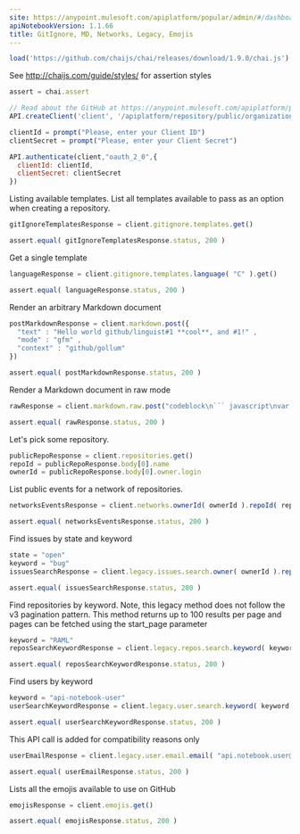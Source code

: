 ```yaml
---
site: https://anypoint.mulesoft.com/apiplatform/popular/admin/#/dashboard/apis/7782/versions/7918/portal/pages/6522/preview
apiNotebookVersion: 1.1.66
title: GitIgnore, MD, Networks, Legacy, Emojis
---
```


```javascript
load('https://github.com/chaijs/chai/releases/download/1.9.0/chai.js')
```

See http://chaijs.com/guide/styles/ for assertion styles

```javascript
assert = chai.assert
```

```javascript
// Read about the GitHub at https://anypoint.mulesoft.com/apiplatform/popular/admin/#/dashboard/apis/7782/versions/7918/contracts
API.createClient('client', '/apiplatform/repository/public/organizations/30/apis/7782/versions/7918/definition');
```

```javascript
clientId = prompt("Please, enter your Client ID")
clientSecret = prompt("Please, enter your Client Secret")
```

```javascript
API.authenticate(client,"oauth_2_0",{
  clientId: clientId,
  clientSecret: clientSecret
})
```

Listing available templates.
List all templates available to pass as an option when creating a repository.

```javascript
gitIgnoreTemplatesResponse = client.gitignore.templates.get()
```

```javascript
assert.equal( gitIgnoreTemplatesResponse.status, 200 )
```

Get a single template

```javascript
languageResponse = client.gitignore.templates.language( "C" ).get()
```

```javascript
assert.equal( languageResponse.status, 200 )
```

Render an arbitrary Markdown document

```javascript
postMarkdownResponse = client.markdown.post({
  "text" : "Hello world github/linguist#1 **cool**, and #1!" ,
  "mode" : "gfm" ,
  "context" : "github/gollum"
})
```

```javascript
assert.equal( postMarkdownResponse.status, 200 )
```

Render a Markdown document in raw mode

```javascript
rawResponse = client.markdown.raw.post("codeblock\n``` javascript\nvar a = 10\n```",{headers:{"Content-Type":"text/plain"}})
```

```javascript
assert.equal( rawResponse.status, 200 )
```

Let's pick some repository.

```javascript
publicRepoResponse = client.repositories.get()
repoId = publicRepoResponse.body[0].name
ownerId = publicRepoResponse.body[0].owner.login
```

List public events for a network of repositories.

```javascript
networksEventsResponse = client.networks.ownerId( ownerId ).repoId( repoId ).events.get()
```

```javascript
assert.equal( networksEventsResponse.status, 200 )
```

Find issues by state and keyword

```javascript
state = "open"
keyword = "bug"
issuesSearchResponse = client.legacy.issues.search.owner( ownerId ).repository( repoId ).state( state ).keyword( keyword ).get()
```

```javascript
assert.equal( issuesSearchResponse.status, 200 )
```

Find repositories by keyword. Note, this legacy method does not follow the v3 pagination pattern. This method returns up to 100 results per page and pages can be fetched using the start_page parameter

```javascript
keyword = "RAML"
reposSearchKeywordResponse = client.legacy.repos.search.keyword( keyword ).get()
```

```javascript
assert.equal( reposSearchKeywordResponse.status, 200 )
```

Find users by keyword

```javascript
keyword = "api-notebook-user"
userSearchKeywordResponse = client.legacy.user.search.keyword( keyword ).get()
```

```javascript
assert.equal( userSearchKeywordResponse.status, 200 )
```

This API call is added for compatibility reasons only

```javascript
userEmailResponse = client.legacy.user.email.email( "api.notebook.user@somehost.com" ).get()
```

```javascript
assert.equal( userEmailResponse.status, 200 )
```

Lists all the emojis available to use on GitHub

```javascript
emojisResponse = client.emojis.get()
```

```javascript
assert.equal( emojisResponse.status, 200 )
```